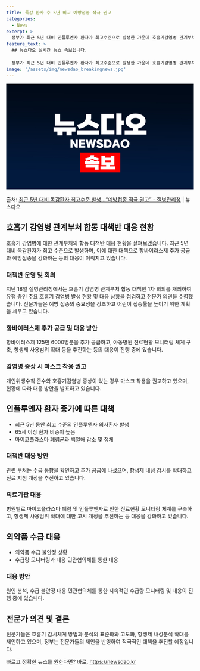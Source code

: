 ```yaml
---
title: 독감 환자 수 5년 비교 예방접종 적극 권고
categories:
  - News
excerpt: >
  정부가 최근 5년 대비 인플루엔자 환자가 최고수준으로 발생한 가운데 호흡기감염병 관계부처 합동 대책반 운영을…
feature_text: >
  ## 뉴스다오 실시간 뉴스 속보입니다.

  정부가 최근 5년 대비 인플루엔자 환자가 최고수준으로 발생한 가운데 호흡기감염병 관계부처 합동 대책반 운영을…
image: '/assets/img/newsdao_breakingnews.jpg'
---
```


![뉴스다오 속보](/assets/img/newsdao_breakingnews.jpg)

<p>출처: <a href="https://newsdao.kr/2831" rel="dofollow">최근 5년 대비 독감환자 최고수준 발생…“예방접종 적극 권고”   - 질병관리청</a> | 뉴스다오</p>

<h2 data-ke-size="size26">호흡기 감염병 관계부처 합동 대책반 대응 현황</h2>
<p data-ke-size="size16">호흡기 감염병에 대한 관계부처의 합동 대책반 대응 현황을 살펴보겠습니다. 최근 5년 대비 독감환자가 최고 수준으로 발생하며, 이에 대한 대책으로 항바이러스제 추가 공급과 예방접종을 강화하는 등의 대응이 이뤄지고 있습니다.</p>

<h3><b>대책반 운영 및 회의</b></h3>
<p data-ke-size="size16">지난 18일 질병관리청에서는 호흡기 감염병 관계부처 합동 대책반 1차 회의를 개최하여 유행 중인 주요 호흡기 감염병 발생 현황 및 대응 상황을 점검하고 전문가 의견을 수렴했습니다. 전문가들은 예방 접종의 중요성을 강조하고 어린이 접종률을 높이기 위한 계획을 세우고 있습니다.</p>

<h3><b>항바이러스제 추가 공급 및 대응 방안</b></h3>
<p data-ke-size="size16">항바이러스제 125만 6000명분을 추가 공급하고, 아동병원 진료현황 모니터링 체계 구축, 항생제 사용범위 확대 등을 추진하는 등의 대응이 진행 중에 있습니다.</p>

<h3><b>감염병 증상 시 마스크 착용 권고</b></h3>
<p data-ke-size="size16">개인위생수칙 준수와 호흡기감염병 증상이 있는 경우 마스크 착용을 권고하고 있으며, 현황에 따라 대응 방안을 발표하고 있습니다.</p>

<h2 data-ke-size="size26">인플루엔자 환자 증가에 따른 대책</h2>
<ul>
    <li>최근 5년 동안 최고 수준의 인플루엔자 의사환자 발생</li>
    <li>65세 이상 환자 비중이 높음</li>
    <li>마이코플라스마 폐렴균과 백일해 감소 및 정체</li>
</ul>

<h3><b>대책반 대응 방안</b></h3>
<p data-ke-size="size16">관련 부처는 수급 동향을 확인하고 추가 공급에 나섰으며, 항생제 내성 감시를 확대하고 진료 지침 개정을 추진하고 있습니다.</p>

<h3><b>의료기관 대응</b></h3>
<p data-ke-size="size16">병원별로 마이코플라스마 폐렴 및 인플루엔자로 인한 진료현황 모니터링 체계를 구축하고, 항생제 사용범위 확대에 대한 고시 개정을 추진하는 등 대응을 강화하고 있습니다.</p>

<h2 data-ke-size="size26">의약품 수급 대응</h2>
<ul>
    <li>의약품 수급 불안정 상황</li>
    <li>수급량 모니터링과 대응 민관협의체를 통한 대응</li>
</ul>

<h3><b>대응 방안</b></h3>
<p data-ke-size="size16">원인 분석, 수급 불안정 대응 민관협의체를 통한 지속적인 수급량 모니터링 및 대응이 진행 중에 있습니다.</p>

<h2 data-ke-size="size26">전문가 의견 및 결론</h2>
<p data-ke-size="size16">전문가들은 호흡기 감시체계 방법과 분석의 표준화와 고도화, 항생제 내성분석 확대를 제언하고 있으며, 정부는 전문가들의 제언을 반영하여 적극적인 대책을 추진할 예정입니다.</p> 

빠르고 정확한 뉴스를 원한다면? 바로, <a href="https://newsdao.kr" rel="dofollow">https://newsdao.kr</a>


    
